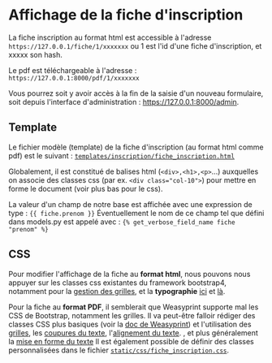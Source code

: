 # Affichage de la fiche d'inscription
La fiche inscription au format html est accessible à l'adresse `https://127.0.0.1/fiche/1/xxxxxxx` ou 1 est l'id 
d'une fiche d'inscription, et xxxxx son hash. 

Le pdf est téléchargeable à l'adresse : 
`https://127.0.0.1:8000/pdf/1/xxxxxxx`

Vous pourrez soit y avoir accès à la fin de la saisie d'un nouveau formulaire, soit depuis l'interface d'administration :
https://127.0.0.1:8000/admin.

## Template
Le fichier modèle (template) de la fiche d'inscription (au format html comme pdf) est le suivant : 
[`templates/inscription/fiche_inscription.html`](https://github.com/Lycee-Experimental/django-lxp/blob/main/templates/inscription/fiche_inscription.html)

Globalement, il est constitué de balises html (`<div>,<h1>,<p>`...) auxquelles on associe des classes css (par ex. `<div class="col-10">`) pour mettre en forme le document (voir plus bas pour le css).

La valeur d'un champ de notre base est affichée avec une expression de type :
`{{ fiche.prenom }}`
Éventuellement le nom de ce champ tel que défini dans models.py est appelé avec :
`{% get_verbose_field_name fiche "prenom" %}`

## CSS
Pour modifier l'affichage de la fiche au **format html**, nous pouvons nous appuyer sur les classes css existantes
du framework bootstrap4, notamment pour la [gestion des grilles](https://getbootstrap.com/docs/4.0/layout/grid/), 
et la **typographie** [ici](https://getbootstrap.com/docs/4.0/content/typography/) 
et [là](https://www.w3schools.com/bootstrap4/bootstrap_typography.asp).

Pour la fiche au **format PDF**, il semblerait que Weasyprint supporte mal les CSS de Bootstrap, notamment les grilles.
Il va peut-être falloir rédiger des classes CSS plus basiques (voir la 
[doc de Weasyprint](https://doc.courtbouillon.org/weasyprint/stable/api_reference.html#css)) et l'utilisation des 
[grilles](https://developer.mozilla.org/fr/docs/Web/CSS/CSS_Grid_Layout), 
les [coupures du texte](https://developer.mozilla.org/en-US/docs/Web/CSS/CSS_Text/Wrapping_Text), l'[alignement du texte](https://developer.mozilla.org/fr/docs/Web/CSS/text-align).
, et plus généralement la [mise en forme du texte](https://developer.mozilla.org/fr/docs/Learn/CSS/Styling_text/Fundamentals)
Il est également possible de définir des classes personnalisées dans le fichier 
[`static/css/fiche_inscription.css`](https://github.com/Lycee-Experimental/django-lxp/blob/main/static/css/fiche_inscription.css).